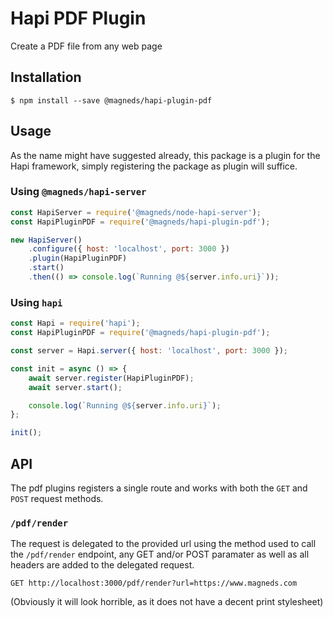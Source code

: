 # Hapi PDF Plugin

Create a PDF file from any web page

## Installation

```
$ npm install --save @magneds/hapi-plugin-pdf
```

## Usage

As the name might have suggested already, this package is a plugin for the Hapi framework, simply registering the package as plugin will suffice.

### Using `@magneds/hapi-server`

```js
const HapiServer = require('@magneds/node-hapi-server');
const HapiPluginPDF = require('@magneds/hapi-plugin-pdf');

new HapiServer()
	.configure({ host: 'localhost', port: 3000 })
	.plugin(HapiPluginPDF)
	.start()
	.then(() => console.log(`Running @${server.info.uri}`));
```

### Using `hapi`

```js
const Hapi = require('hapi');
const HapiPluginPDF = require('@magneds/hapi-plugin-pdf');

const server = Hapi.server({ host: 'localhost', port: 3000 });

const init = async () => {
	await server.register(HapiPluginPDF);
	await server.start();

	console.log(`Running @${server.info.uri}`);
};

init();
```

## API

The pdf plugins registers a single route and works with both the `GET` and `POST` request methods.

### `/pdf/render`

The request is delegated to the provided url using the method used to call the `/pdf/render` endpoint, any GET and/or POST paramater as well as all headers are added to the delegated request.

```
GET http://localhost:3000/pdf/render?url=https://www.magneds.com
```

(Obviously it will look horrible, as it does not have a decent print stylesheet)
